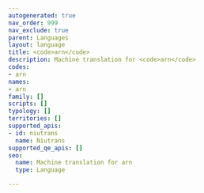 ```yaml
---
autogenerated: true
nav_order: 999
nav_exclude: true
parent: Languages
layout: language
title: <code>arn</code>
description: Machine translation for <code>arn</code>
codes:
- arn
names:
- arn
family: []
scripts: []
typology: []
territories: []
supported_apis:
- id: niutrans
  name: Niutrans
supported_qe_apis: []
seo:
  name: Machine translation for arn
  type: Language

---
```



